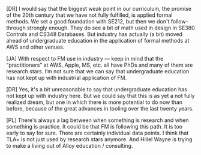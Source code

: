 [DR] I would say that the biggest weak point in our curriculum, the promise of the 20th century that we have not fully fulfilled, is applied formal methods. We set a good foundation with SE212, but then we don't follow-through strongly enough. They do see a bit of math used in design in SE380 Controls and CS348 Databases. But industry has actually (a bit) moved ahead of undergraduate education in the application of formal methods at AWS and other venues.

[JA] With respect to FM use in industry — keep in mind that the “practitioners” at AWS, Apple, MS, etc. all have PhDs and many of them are research stars.  I’m not sure that we can say that undergraduate education has not kept up with industrial application of FM.

[DR] Yes, it's a bit unreasonable to say that undergraduate education has not kept up with industry here. But we could say that this is as yet a not fully realized dream, but one in which there is more potential to do now than before, because of the great advances in tooling over the last twenty years.

[PL] There's always a lag between when something is research and when something is practice. It could be that FM is following this path. It is too early to say for sure. There are certainly individual data points. I think that TLA+ is not just used by research stars anymore. And Hillel Wayne is trying to make a living out of Alloy education / consulting.

